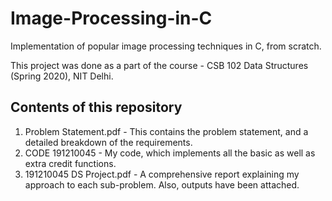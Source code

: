 # Image-Processing-in-C
Implementation of popular image processing techniques in C, from scratch.

This project was done as a part of the course - CSB 102 Data Structures (Spring 2020), NIT Delhi.

## Contents of this repository

1. Problem Statement.pdf - This contains the problem statement, and a detailed breakdown of the requirements.
2. CODE 191210045 - My code, which implements all the basic as well as extra credit functions.
3. 191210045 DS Project.pdf - A comprehensive report explaining my approach to each sub-problem. Also, outputs have been attached.
